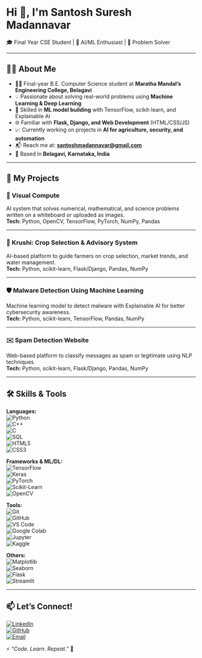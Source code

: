 # Hi 👋, I'm Santosh Suresh Madannavar  

🎓 Final Year CSE Student | 🤖 AI/ML Enthusiast | 🧠 Problem Solver  

---

## 🧑‍💻 About Me  
- 👨‍🎓 Final-year B.E. Computer Science student at **Maratha Mandal’s Engineering College, Belagavi**  
- 💡 Passionate about solving real-world problems using **Machine Learning & Deep Learning**  
- 🧠 Skilled in **ML model building** with TensorFlow, scikit-learn, and Explainable AI  
- 🌐 Familiar with **Flask, Django, and Web Development** (HTML/CSS/JS)  
- 📈 Currently working on projects in **AI for agriculture, security, and automation**  
- 📬 Reach me at: **santoshmadannavar@gmail.com**  
- 📍 Based in **Belagavi, Karnataka, India**  

---

## 🚀 My Projects  

### 🔢 Visual Compute  
AI system that solves numerical, mathematical, and science problems written on a whiteboard or uploaded as images.  
**Tech:** Python, OpenCV, TensorFlow, PyTorch, NumPy, Pandas  

---

### 🌱 Krushi: Crop Selection & Advisory System  
AI-based platform to guide farmers on crop selection, market trends, and water management.  
**Tech:** Python, scikit-learn, Flask/Django, Pandas, NumPy  

---

### 🛡️ Malware Detection Using Machine Learning  
Machine learning model to detect malware with Explainable AI for better cybersecurity awareness.  
**Tech:** Python, scikit-learn, TensorFlow, Pandas, NumPy  

---

### ✉️ Spam Detection Website  
Web-based platform to classify messages as spam or legitimate using NLP techniques.  
**Tech:** Python, scikit-learn, Flask/Django, Pandas, NumPy  

---

## 🛠️ Skills & Tools  

**Languages:**  
![Python](https://img.shields.io/badge/Python-3776AB?style=for-the-badge&logo=python&logoColor=white)  
![C++](https://img.shields.io/badge/C++-00599C?style=for-the-badge&logo=cplusplus&logoColor=white)  
![C](https://img.shields.io/badge/C-323330?style=for-the-badge&logo=c&logoColor=white)  
![SQL](https://img.shields.io/badge/SQL-003B57?style=for-the-badge&logo=mysql&logoColor=white)  
![HTML5](https://img.shields.io/badge/HTML5-E34F26?style=for-the-badge&logo=html5&logoColor=white)  
![CSS3](https://img.shields.io/badge/CSS3-1572B6?style=for-the-badge&logo=css3&logoColor=white)  

**Frameworks & ML/DL:**  
![TensorFlow](https://img.shields.io/badge/TensorFlow-FF6F00?style=for-the-badge&logo=tensorflow&logoColor=white)  
![Keras](https://img.shields.io/badge/Keras-D00000?style=for-the-badge&logo=keras&logoColor=white)  
![PyTorch](https://img.shields.io/badge/PyTorch-EE4C2C?style=for-the-badge&logo=pytorch&logoColor=white)  
![Scikit-Learn](https://img.shields.io/badge/Scikit--Learn-F7931E?style=for-the-badge&logo=scikit-learn&logoColor=white)  
![OpenCV](https://img.shields.io/badge/OpenCV-27338e?style=for-the-badge&logo=opencv&logoColor=white)  

**Tools:**  
![Git](https://img.shields.io/badge/Git-F05032?style=for-the-badge&logo=git&logoColor=white)  
![GitHub](https://img.shields.io/badge/GitHub-181717?style=for-the-badge&logo=github&logoColor=white)  
![VS Code](https://img.shields.io/badge/VS%20Code-0078D4?style=for-the-badge&logo=visual-studio-code&logoColor=white)  
![Google Colab](https://img.shields.io/badge/Google%20Colab-F9AB00?style=for-the-badge&logo=googlecolab&logoColor=white)  
![Jupyter](https://img.shields.io/badge/Jupyter-F37626?style=for-the-badge&logo=jupyter&logoColor=white)  
![Kaggle](https://img.shields.io/badge/Kaggle-20BEFF?style=for-the-badge&logo=kaggle&logoColor=white)  

**Others:**  
![Matplotlib](https://img.shields.io/badge/Matplotlib-11557c?style=for-the-badge&logo=plotly&logoColor=white)  
![Seaborn](https://img.shields.io/badge/Seaborn-76b900?style=for-the-badge&logo=python&logoColor=white)  
![Flask](https://img.shields.io/badge/Flask-000000?style=for-the-badge&logo=flask&logoColor=white)  
![Streamlit](https://img.shields.io/badge/Streamlit-FF4B4B?style=for-the-badge&logo=streamlit&logoColor=white)  

---

## 📫 Let’s Connect!  
[![LinkedIn](https://img.shields.io/badge/LinkedIn-0A66C2?style=for-the-badge&logo=linkedin&logoColor=white)](https://www.linkedin.com/in/santosh-madannavar-3ba5a7261/)  
[![GitHub](https://img.shields.io/badge/GitHub-181717?style=for-the-badge&logo=github&logoColor=white)](https://github.com/Santosh02411)  
[![Email](https://img.shields.io/badge/Email-D14836?style=for-the-badge&logo=gmail&logoColor=white)](mailto:santoshmadannavar@gmail.com)  


⚡ *“Code. Learn. Repeat.”* 🚀
